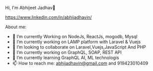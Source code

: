 Hi, I'm Abhijeet Jadhav👋

https://www.linkedin.com/in/abhijadhavin/


About me:

- 🌱 I’m currently Working on NodeJs, ReactJs, mogodb, Mysql 
- 🔭 I’m currently working on LAMP platform with Laravel & Vuejs
- 👯 I’m looking to collaborate on Laravel,Vuejs,JavaScript And PHP
- 🤔 I’m currently working on GraphQL, SOAP, REST API 
- 💬 I’m currently learning GraphQL AI, ML technologis 
- 📫 How to reach me: abhijadhavin@gmail.com and 919423010409
